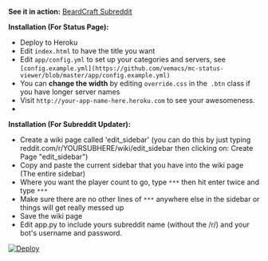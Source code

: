 **See it in action:** [BeardCraft Subreddit](http://reddit.com/r/beardcraftmc)

**Installation (For Status Page):**

*   Deploy to Heroku
*   Edit `index.html` to have the title you want
*   Edit `app/config.yml` to set up your categories and servers, see `[config.example.yml](https://github.com/vemacs/mc-status-viewer/blob/master/app/config.example.yml)`
*   You can **change the width** by editing `override.css` in the` .btn` class if you have longer server names
*   Visit `http://your-app-name-here.heroku.com` to see your awesomeness.
*

**Installation (For Subreddit Updater):**
* Create a wiki page called 'edit_sidebar' (you can do this by just typing reddit.com/r/YOURSUBHERE/wiki/edit_sidebar then clicking on: Create Page "edit_sidebar")
* Copy and paste the current sidebar that you have into the wiki page (The entire sidebar)
* Where you want the player count to go, type `***` then hit enter twice and type `***`
* Make sure there are no other lines of `***` anywhere else in the sidebar or things will get really messed up
* Save the wiki page
* Edit app.py to include yours subreddit name (without the /r/) and your bot's username and password.


[![Deploy](https://www.herokucdn.com/deploy/button.png)](https://heroku.com/deploy)
